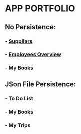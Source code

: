 # APP PORTFOLIO

## No Persistence:
### - [Suppliers](https://joaodipaola.github.io/suppliers)
### - [Employees Overview](https://joaodipaola.github.io/teste)
### - My Books

## JSon File Persistence:
### - To Do List
### - My Books
### - My Trips
